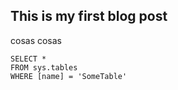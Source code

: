 ## This is my first blog post

cosas cosas

 ```tsql
 SELECT *
 FROM sys.tables
 WHERE [name] = 'SomeTable'
 ```
